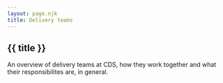 ```yaml
---
layout: page.njk
title: Delivery teams
---
```

## {{ title }}

An overview of delivery teams at CDS, how they work together and what their responsibilites are, in general.